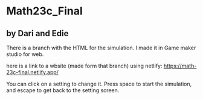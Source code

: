 # Math23c_Final
## by Dari and Edie


There is a branch with the HTML for the simulation. I made it in Game maker studio for web.

here is a link to a wbsite (made form that branch) using netlify: https://math-23c-final.netlify.app/

You can click on a setting to change it. Press space to start the simulation, and escape to get back to the setting screen.
